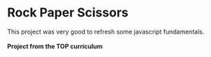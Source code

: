 # Rock Paper Scissors
This project was very good to refresh some javascript fundamentals.
<br>
<br>
<strong>Project from the TOP curriculum</strong>
